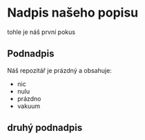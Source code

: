 # Nadpis našeho popisu
tohle je náš první pokus
## Podnadpis
Náš repozitář je prázdný a obsahuje:
- nic
- nulu
- prázdno
- vakuum
## druhý podnadpis
